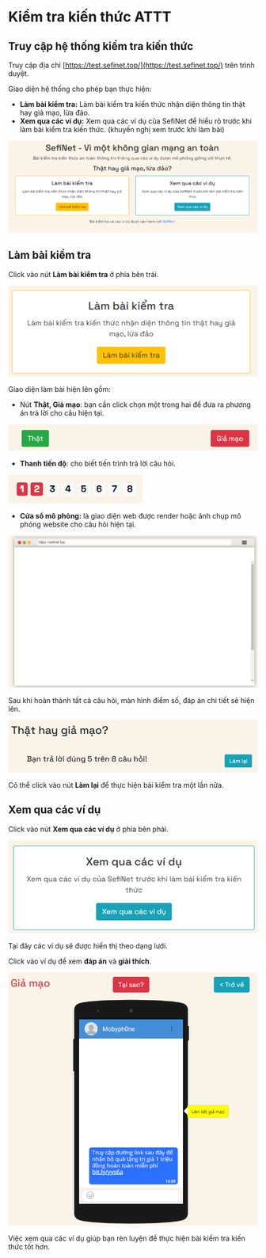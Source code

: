 # Kiểm tra kiến thức ATTT

## Truy cập hệ thống kiểm tra kiến thức

Truy cập địa chỉ [https://test.sefinet.top/](https://test.sefinet.top/) trên trình duyệt.

Giao diện hệ thống cho phép bạn thực hiện:

* **Làm bài kiểm tra:** Làm bài kiểm tra kiến thức nhận diện thông tin thật hay giả mạo, lừa đảo.
* **Xem qua các ví dụ:** Xem qua các ví dụ của SefiNet để hiểu rõ trước khi làm bài kiểm tra kiến thức. (khuyến nghị xem trước khi làm bài)

![](<../.gitbook/assets/image (35) (1).png>)

## Làm bài kiểm tra

Click vào nút **Làm bài kiểm tra** ở phía bên trái.

![](<../.gitbook/assets/image (32) (1).png>)

Giao diện làm bài hiện lên gồm:

* Nút **Thật, Giả mạo**: bạn cần click chọn một trong hai để đưa ra phương án trả lời cho câu hiện tại.

![](<../.gitbook/assets/image (40).png>)

* **Thanh tiến độ**: cho biết tiến trình trả lời câu hỏi.

![](<../.gitbook/assets/image (31).png>)

* **Cửa sổ mô phỏng:** là giao diện web được render hoặc ảnh chụp mô phỏng website cho câu hỏi hiện tại.

![](<../.gitbook/assets/image (34).png>)

Sau khi hoàn thành tất cả câu hỏi, màn hình điểm số, đáp án chi tiết sẽ hiện lên.

![](<../.gitbook/assets/image (39).png>)

Có thể click vào nút **Làm lại** để thực hiện bài kiểm tra một lần nữa.

## Xem qua các ví dụ

Click vào nút **Xem qua các ví dụ** ở phía bên phải.

![](<../.gitbook/assets/image (37) (1).png>)

Tại đây các ví dụ sẽ được hiển thị theo dạng lưới.&#x20;

Click vào ví dụ để xem **đáp án** và **giải thích**.

![](<../.gitbook/assets/image (30).png>)

Việc xem qua các ví dụ giúp bạn rèn luyện để thực hiện bài kiểm tra kiến thức tốt hơn.
